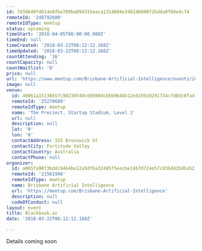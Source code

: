 ```yaml
---
id: 7d38649fd814e8fbe709ba894315eaca1314604e34014b698f26dda0f60e4c74
remoteId: '248792689'
remoteIdType: meetup
status: upcoming
timeStart: '2018-04-05T08:00:00.000Z'
timeEnd: null
timeCreated: '2018-03-22T08:12:12.168Z'
timeUpdated: '2018-03-22T08:12:12.168Z'
countAttending: '16'
countCapacity: null
countWaitlist: '0'
price: null
url: 'https://www.meetup.com/Brisbane-Artificial-Intelligence/events/248792689/'
image: null
venue:
  id: 40061a15138657c98230f49cdd500dcbbb9648b12e4195a9291734cfd8dc0fad
  remoteId: '25270609'
  remoteIdType: meetup
  name: 'The Precinct, Startup Stadium, Level 2'
  url: null
  description: null
  lat: '0'
  lon: '0'
  contactAddress: 315 Brunswick St
  contactCity: Fortitude Valley
  contactCountry: Australia
  contactPhone: null
organizer:
  id: a065fa98f3bddc9464be12a5df6a32485f5eecbe14b7d724e57c836d42bdba52
  remoteId: '21561998'
  remoteIdType: meetup
  name: Brisbane Artificial Intelligence
  url: 'https://meetup.com/Brisbane-Artificial-Intelligence'
  description: null
  codeOfConduct: null
layout: event
title: Blackbook.ai
date: '2018-03-22T08:12:12.168Z'

---
```

<p>Details coming soon</p>
